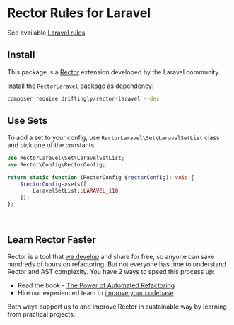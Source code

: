 # Rector Rules for Laravel

See available [Laravel rules](/docs/rector_rules_overview.md)

## Install

This package is a [Rector](https://github.com/rectorphp/rector) extension developed by the Laravel community.

Install the `RectorLaravel` package as dependency:

```bash
composer require driftingly/rector-laravel --dev
```

## Use Sets

To add a set to your config, use `RectorLaravel\Set\LaravelSetList` class and pick one of the constants:

```php
use RectorLaravel\Set\LaravelSetList;
use Rector\Config\RectorConfig;

return static function (RectorConfig $rectorConfig): void {
    $rectorConfig->sets([
        LaravelSetList::LARAVEL_110
    ]);
};
```

<br>

## Learn Rector Faster

Rector is a tool that [we develop](https://getrector.org/) and share for free, so anyone can save hundreds of hours on refactoring.
But not everyone has time to understand Rector and AST complexity. You have 2 ways to speed this process up:

* Read the book - <a href="https://leanpub.com/rector-the-power-of-automated-refactoring">The Power of Automated Refactoring</a>
* Hire our experienced team to <a href="https://getrector.org/contact">improve your codebase</a>

Both ways support us to and improve Rector in sustainable way by learning from practical projects.
